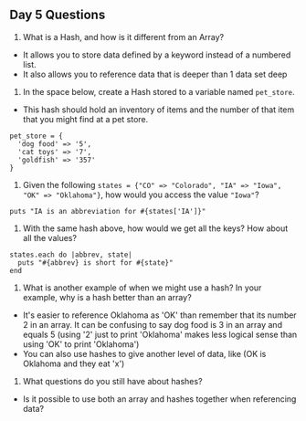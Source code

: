 ## Day 5 Questions

1. What is a Hash, and how is it different from an Array?

  * It allows you to store data defined by a keyword instead of a numbered list.
  * It also allows you to reference data that is deeper than 1 data set deep

1. In the space below, create a Hash stored to a variable named `pet_store`.      
  * This hash should hold an inventory of items and the number of that item that you might find at a pet store.
```
pet_store = {
  'dog food' => '5',
  'cat toys' => '7',
  'goldfish' => '357'
}
```
1. Given the following `states = {"CO" => "Colorado", "IA" => "Iowa", "OK" => "Oklahoma"}`, how would you access the value `"Iowa"`?

`puts "IA is an abbreviation for #{states['IA']}"`

1. With the same hash above, how would we get all the keys?  How about all the values?
```
states.each do |abbrev, state|
  puts "#{abbrev} is short for #{state}"
end
```
1. What is another example of when we might use a hash?  In your example, why is a hash better than an array?

  * It's easier to reference Oklahoma as 'OK' than remember that its number 2 in an array. It can be confusing to say dog food is 3 in an array and equals 5 (using '2' just to print 'Oklahoma' makes less logical sense than using 'OK' to print 'Oklahoma')
  * You can also use hashes to give another level of data, like (OK is Oklahoma and they eat 'x')

1. What questions do you still have about hashes?

  * Is it possible to use both an array and hashes together when referencing data?
